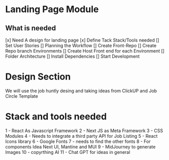 
# Landing Page Module 

## What is needed
[x] Need A design for landing page
[x] Define Tack Stack/Tools needed
[] Set User Stories
[] Planning the Workflow
[] Create Front-Repo
[] Create Repo branch Environments
[] Create Host Front end for each Environment
[] Folder Architecture
[] Install Dependencies
[] Start Development


# Design Section

We will use the job huntly desing and taking ideas from ClickUP and Job Circle Template


# Stack and tools needed

1 - React As Javascript Framework
2 - Next JS as Meta Framework
3 - CSS Modules 
4 - Needs to integrate a third party API for Job Listing
5 - React Icons library
6 - Google Fonts
7 - needs to find the other fonts
8 - For components Idea Next UI, Mantine and MUI
9 - MidJourney to generate Images
10 - copyrthing AI
11 - Chat GPT for ideas in general